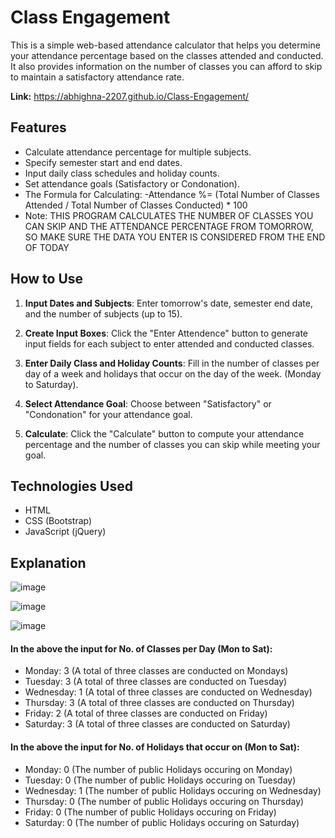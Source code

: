 # Class Engagement

This is a simple web-based attendance calculator that helps you determine your attendance percentage based on the classes attended and conducted. It also provides information on the number of classes you can afford to skip to maintain a satisfactory attendance rate.

**Link:** https://abhighna-2207.github.io/Class-Engagement/

## Features

- Calculate attendance percentage for multiple subjects.
- Specify semester start and end dates.
- Input daily class schedules and holiday counts.
- Set attendance goals (Satisfactory or Condonation).
- The Formula for Calculating:
      -Attendance %= (Total Number of Classes Attended / Total Number of Classes Conducted) * 100
- Note: THIS PROGRAM CALCULATES THE NUMBER OF CLASSES YOU CAN SKIP AND THE ATTENDANCE PERCENTAGE FROM TOMORROW, SO MAKE SURE THE DATA YOU ENTER IS CONSIDERED FROM THE END OF TODAY

## How to Use

1. **Input Dates and Subjects**: Enter tomorrow's date, semester end date, and the number of subjects (up to 15).

2. **Create Input Boxes**: Click the "Enter Attendence" button to generate input fields for each subject to enter attended and conducted classes.

3. **Enter Daily Class and Holiday Counts**: Fill in the number of classes per day of a week and holidays that occur on the day of the week. (Monday to Saturday).

4. **Select Attendance Goal**: Choose between "Satisfactory" or "Condonation" for your attendance goal.

5. **Calculate**: Click the "Calculate" button to compute your attendance percentage and the number of classes you can skip while meeting your goal.

## Technologies Used

- HTML
- CSS (Bootstrap)
- JavaScript (jQuery)

## Explanation

![image](https://github.com/Abhighna-2207/Course_Attendance_Calculator/assets/151511020/52ec8abc-9c0c-423f-bf10-4eab4ac3b384)


![image](https://github.com/Abhighna-2207/Course_Attendance_Calculator/assets/151511020/01bb8938-9a11-485b-b655-d3cf8291e80f)

![image](https://github.com/Abhighna-2207/Course_Attendance_Calculator/assets/151511020/c45fa4c8-b07c-4664-ab80-c5bfda8c01f6)

#### In the above the input for No. of Classes per Day (Mon to Sat):
- Monday: 3 (A total of three classes are conducted on Mondays)
- Tuesday: 3 (A total of three classes are conducted on Tuesday)
- Wednesday: 1 (A total of three classes are conducted on Wednesday)
- Thursday: 3 (A total of three classes are conducted on Thursday)
- Friday: 2 (A total of three classes are conducted on Friday)
- Saturday: 3 (A total of three classes are conducted on Saturday)

#### In the above the input for No. of Holidays that occur on (Mon to Sat):
- Monday: 0 (The number of public Holidays occuring on Monday)
- Tuesday: 0 (The number of public Holidays occuring on Tuesday)
- Wednesday: 1 (The number of public Holidays occuring on Wednesday)
- Thursday: 0 (The number of public Holidays occuring on Thursday)
- Friday: 0 (The number of public Holidays occuring on Friday)
- Saturday: 0 (The number of public Holidays occuring on Saturday)



